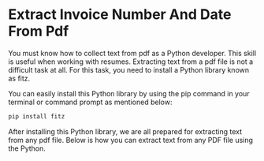 # Extract Invoice Number And Date From Pdf 

You must know how to collect text from pdf as a Python developer. This skill is useful when working with resumes. Extracting text from a pdf file is not a difficult task at all. For this task, you need to install a Python library known as fitz.

You can easily install this Python library by using the pip command in your terminal or command prompt as mentioned below:


```bash
pip install fitz  
```
After installing this Python library, we are all prepared for extracting text from any pdf file. Below is how you can extract text from any PDF file using the Python.
